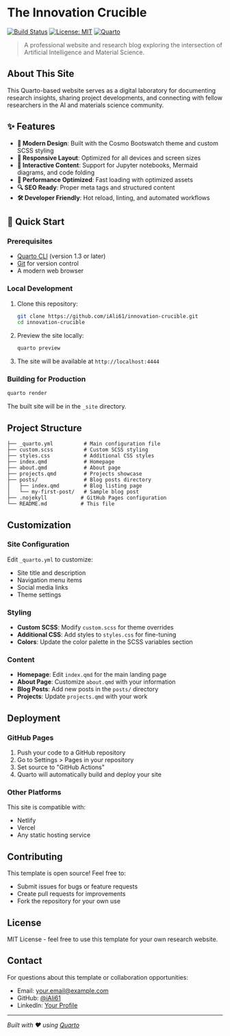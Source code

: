 # The Innovation Crucible

[![Build Status](https://img.shields.io/badge/build-passing-brightgreen)](https://github.com/iAli61/innovation_crucible)
[![License: MIT](https://img.shields.io/badge/License-MIT-yellow.svg)](https://opensource.org/licenses/MIT)
[![Quarto](https://img.shields.io/badge/Made%20with-Quarto-blue)](https://quarto.org/)

> A professional website and research blog exploring the intersection of Artificial Intelligence and Material Science.

## About This Site

This Quarto-based website serves as a digital laboratory for documenting research insights, sharing project developments, and connecting with fellow researchers in the AI and materials science community.

## ✨ Features

- **🎨 Modern Design**: Built with the Cosmo Bootswatch theme and custom SCSS styling
- **📱 Responsive Layout**: Optimized for all devices and screen sizes  
- **🔬 Interactive Content**: Support for Jupyter notebooks, Mermaid diagrams, and code folding
- **🚀 Performance Optimized**: Fast loading with optimized assets
- **🔍 SEO Ready**: Proper meta tags and structured content
- **🛠️ Developer Friendly**: Hot reload, linting, and automated workflows

## 🚀 Quick Start

### Prerequisites

- [Quarto CLI](https://quarto.org/docs/get-started/) (version 1.3 or later)
- [Git](https://git-scm.com/) for version control
- A modern web browser

### Local Development

1. Clone this repository:
   ```bash
   git clone https://github.com/iAli61/innovation-crucible.git
   cd innovation-crucible
   ```

2. Preview the site locally:
   ```bash
   quarto preview
   ```

3. The site will be available at `http://localhost:4444`

### Building for Production

```bash
quarto render
```

The built site will be in the `_site` directory.

## Project Structure

```
├── _quarto.yml          # Main configuration file
├── custom.scss          # Custom SCSS styling
├── styles.css           # Additional CSS styles
├── index.qmd            # Homepage
├── about.qmd            # About page
├── projects.qmd         # Projects showcase
├── posts/               # Blog posts directory
│   ├── index.qmd        # Blog listing page
│   └── my-first-post/   # Sample blog post
├── .nojekyll           # GitHub Pages configuration
└── README.md           # This file
```

## Customization

### Site Configuration

Edit `_quarto.yml` to customize:
- Site title and description
- Navigation menu items
- Social media links
- Theme settings

### Styling

- **Custom SCSS**: Modify `custom.scss` for theme overrides
- **Additional CSS**: Add styles to `styles.css` for fine-tuning
- **Colors**: Update the color palette in the SCSS variables section

### Content

- **Homepage**: Edit `index.qmd` for the main landing page
- **About Page**: Customize `about.qmd` with your information
- **Blog Posts**: Add new posts in the `posts/` directory
- **Projects**: Update `projects.qmd` with your work

## Deployment

### GitHub Pages

1. Push your code to a GitHub repository
2. Go to Settings > Pages in your repository
3. Set source to "GitHub Actions"
4. Quarto will automatically build and deploy your site

### Other Platforms

This site is compatible with:
- Netlify
- Vercel
- Any static hosting service

## Contributing

This template is open source! Feel free to:
- Submit issues for bugs or feature requests
- Create pull requests for improvements
- Fork the repository for your own use

## License

MIT License - feel free to use this template for your own research website.

## Contact

For questions about this template or collaboration opportunities:
- Email: your.email@example.com
- GitHub: [@iAli61](https://github.com/iAli61)
- LinkedIn: [Your Profile](https://linkedin.com/in/yourprofile)

---

*Built with ❤️ using [Quarto](https://quarto.org/)*